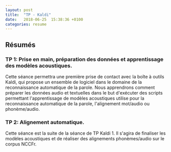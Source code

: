```yaml
---
layout: post
title:  "TP - Kaldi"
date:   2018-06-25  15:38:36 +0100
categories: resume
---
```


## Résumés
### TP 1: Prise en main, préparation des données et apprentissage des modèles acoustiques.

Cette séance permettra une première prise de contact avec la boîte à outils Kaldi, qui propose un ensemble de logiciel dans le domaine de la reconnaissance automatique de la parole.
Nous apprendrons comment préparer les données audio et textuelles dans le but d'exécuter des scripts permettant l'apprentissage de modèles acoustiques utilise pour la reconnaissance automatique de la parole, l'alignement mot/audio ou phonème/audio.


### TP 2: Alignement automatique.

Cette séance est la suite de la séance de TP Kaldi 1. Il s'agira de finaliser les modèles acoustiques et de réaliser des alignements phonèmes/audio sur le corpus NCCFr.
